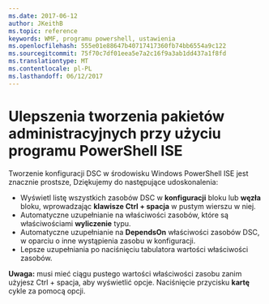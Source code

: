 ```yaml
---
ms.date: 2017-06-12
author: JKeithB
ms.topic: reference
keywords: WMF, programu powershell, ustawienia
ms.openlocfilehash: 555e01e88647b40717417360fb74bb6554a9c122
ms.sourcegitcommit: 75f70c7df01eea5e7a2c16f9a3ab1dd437a1f8fd
ms.translationtype: MT
ms.contentlocale: pl-PL
ms.lasthandoff: 06/12/2017
---
```

# <a name="authoring-improvements-using-powershell-ise"></a>Ulepszenia tworzenia pakietów administracyjnych przy użyciu programu PowerShell ISE

Tworzenie konfiguracji DSC w środowisku Windows PowerShell ISE jest znacznie prostsze, Dziękujemy do następujące udoskonalenia:

- Wyświetl listę wszystkich zasobów DSC w **konfiguracji** bloku lub **węzła** bloku, wprowadzając **klawisze Ctrl + spacja** w pustym wierszu w niej.
- Automatyczne uzupełnianie na właściwości zasobów, które są właściwościami **wyliczenie** typu.
- Automatyczne uzupełnianie na **DependsOn** właściwości zasobów DSC, w oparciu o inne wystąpienia zasobu w konfiguracji.
- Lepsze uzupełniania po naciśnięciu tabulatora wartości właściwości zasobów.

**Uwaga:** musi mieć ciągu pustego wartości właściwości zasobu zanim użyjesz Ctrl + spacja, aby wyświetlić opcje. Naciśnięcie przycisku **kartę** cykle za pomocą opcji.

